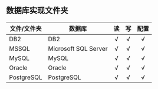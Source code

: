 ## 数据库实现文件夹

| 文件/文件夹 | 数据库 | 读 | 写 | 配置 |
| ------ | -------- | :--: | :--: | :--: |
| DB2 | DB2 | √ | √ | √ |
| MSSQL | Microsoft SQL Server | √ | √ | √ |
| MySQL | MySQL | √ | √ | √ |
| Oracle | Oracle | √ | √ | √ |
| PostgreSQL | PostgreSQL | √ | √ | √ |
